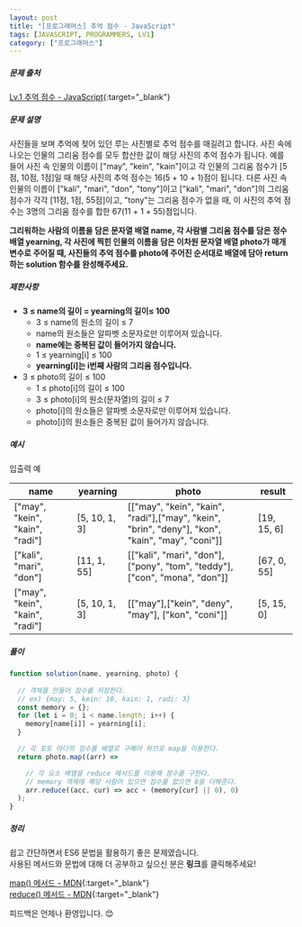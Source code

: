 ```yaml
---
layout: post
title: "[프로그래머스] 추억 점수 - JavaScript"
tags: [JAVASCRIPT, PROGRAMMERS, LV1]
category: ["프로그래머스"]
---
```


##### 문제 출처

[Lv.1 추억 점수 - JavaScript](https://school.programmers.co.kr/learn/courses/30/lessons/176963?language=javascript){:target="\_blank"}

##### 문제 설명

사진들을 보며 추억에 젖어 있던 루는 사진별로 추억 점수를 매길려고 합니다. 사진 속에 나오는 인물의 그리움 점수를 모두 합산한 값이 해당 사진의 추억 점수가 됩니다. 예를 들어 사진 속 인물의 이름이 ["may", "kein", "kain"]이고 각 인물의 그리움 점수가 [5점, 10점, 1점]일 때 해당 사진의 추억 점수는 16(5 + 10 + 1)점이 됩니다. 다른 사진 속 인물의 이름이 ["kali", "mari", "don", "tony"]이고 ["kali", "mari", "don"]의 그리움 점수가 각각 [11점, 1점, 55점]이고, "tony"는 그리움 점수가 없을 때, 이 사진의 추억 점수는 3명의 그리움 점수를 합한 67(11 + 1 + 55)점입니다.

**그리워하는 사람의 이름을 담은 문자열 배열 name, 각 사람별 그리움 점수를 담은 정수 배열 yearning, 각 사진에 찍힌 인물의 이름을 담은 이차원 문자열 배열 photo가 매개변수로 주어질 때, 사진들의 추억 점수를 photo에 주어진 순서대로 배열에 담아 return하는 solution 함수를 완성해주세요.**

##### 제한사항

- **3 ≤ name의 길이 = yearning의 길이≤ 100**
  - 3 ≤ name의 원소의 길이 ≤ 7
  - name의 원소들은 알파벳 소문자로만 이루어져 있습니다.
  - **name에는 중복된 값이 들어가지 않습니다.**
  - 1 ≤ yearning[i] ≤ 100
  - **yearning[i]는 i번째 사람의 그리움 점수입니다.**
- 3 ≤ photo의 길이 ≤ 100
  - 1 ≤ photo[i]의 길이 ≤ 100
  - 3 ≤ photo[i]의 원소(문자열)의 길이 ≤ 7
  - photo[i]의 원소들은 알파벳 소문자로만 이루어져 있습니다.
  - photo[i]의 원소들은 중복된 값이 들어가지 않습니다.

##### 예시

입출력 예

| name                            | yearning      | photo                                                                                            | result      |
| ------------------------------- | ------------- | ------------------------------------------------------------------------------------------------ | ----------- |
| ["may", "kein", "kain", "radi"] | [5, 10, 1, 3] | [["may", "kein", "kain", "radi"],["may", "kein", "brin", "deny"], "kon", "kain", "may", "coni"]] | [19, 15, 6] |
| ["kali", "mari", "don"]         | [11, 1, 55]   | [["kali", "mari", "don"], ["pony", "tom", "teddy"], ["con", "mona", "don"]]                      | [67, 0, 55] |
| ["may", "kein", "kain", "radi"] | [5, 10, 1, 3] | [["may"],["kein", "deny", "may"], ["kon", "coni"]]                                               | [5, 15, 0]  |

##### 풀이

```javascript
function solution(name, yearning, photo) {
  
  // 객체를 만들어 점수를 저장한다.
  // ex) {may: 5, kein: 10, kain: 1, radi: 3}
  const memory = {};
  for (let i = 0; i < name.length; i++) {
    memory[name[i]] = yearning[i];
  }

  // 각 포토 마다의 점수를 배열로 구해야 하므로 map을 이용한다.
  return photo.map((arr) =>

    // 각 요소 배열을 reduce 메서드를 이용해 점수를 구한다.
    // memory 객체에 해당 사람이 있으면 점수를 없으면 0을 더해준다.
    arr.reduce((acc, cur) => acc + (memory[cur] || 0), 0)
  );
}
```

##### 정리

쉽고 간단하면서 ES6 문법을 활용하기 좋은 문제였습니다.<br />
사용된 메서드와 문법에 대해 더 공부하고 싶으신 분은 **링크**를 클릭해주세요!

[map() 메서드 - MDN](https://developer.mozilla.org/ko/docs/Web/JavaScript/Reference/Global_Objects/Array/map){:target="\_blank"}<br />
[reduce() 메서드 - MDN](https://developer.mozilla.org/ko/docs/Web/JavaScript/Reference/Global_Objects/Array/reduce){:target="\_blank"}

피드백은 언제나 환영입니다. 😊
